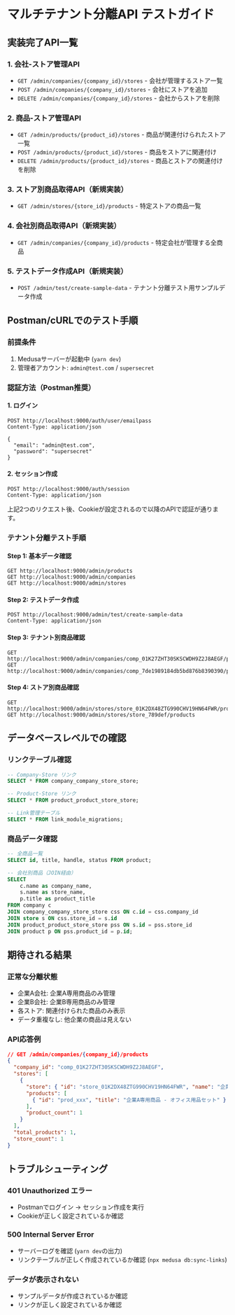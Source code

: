 # マルチテナント分離API テストガイド

## 実装完了API一覧

### 1. 会社-ストア管理API
- `GET /admin/companies/{company_id}/stores` - 会社が管理するストア一覧
- `POST /admin/companies/{company_id}/stores` - 会社にストアを追加
- `DELETE /admin/companies/{company_id}/stores` - 会社からストアを削除

### 2. 商品-ストア管理API  
- `GET /admin/products/{product_id}/stores` - 商品が関連付けられたストア一覧
- `POST /admin/products/{product_id}/stores` - 商品をストアに関連付け
- `DELETE /admin/products/{product_id}/stores` - 商品とストアの関連付けを削除

### 3. ストア別商品取得API（新規実装）
- `GET /admin/stores/{store_id}/products` - 特定ストアの商品一覧

### 4. 会社別商品取得API（新規実装）
- `GET /admin/companies/{company_id}/products` - 特定会社が管理する全商品

### 5. テストデータ作成API（新規実装）
- `POST /admin/test/create-sample-data` - テナント分離テスト用サンプルデータ作成

## Postman/cURLでのテスト手順

### 前提条件
1. Medusaサーバーが起動中 (`yarn dev`)
2. 管理者アカウント: `admin@test.com` / `supersecret`

### 認証方法（Postman推奨）

#### 1. ログイン
```
POST http://localhost:9000/auth/user/emailpass
Content-Type: application/json

{
  "email": "admin@test.com", 
  "password": "supersecret"
}
```

#### 2. セッション作成
```
POST http://localhost:9000/auth/session
Content-Type: application/json
```

上記2つのリクエスト後、Cookieが設定されるので以降のAPIで認証が通ります。

### テナント分離テスト手順

#### Step 1: 基本データ確認
```
GET http://localhost:9000/admin/products
GET http://localhost:9000/admin/companies  
GET http://localhost:9000/admin/stores
```

#### Step 2: テストデータ作成
```
POST http://localhost:9000/admin/test/create-sample-data
Content-Type: application/json
```

#### Step 3: テナント別商品確認
```
GET http://localhost:9000/admin/companies/comp_01K27ZHT30SKSCWDH9Z2J8AEGF/products
GET http://localhost:9000/admin/companies/comp_7de1989184db5bd876b8390390/products
```

#### Step 4: ストア別商品確認
```
GET http://localhost:9000/admin/stores/store_01K2DX48ZTG990CHV19HN64FWR/products  
GET http://localhost:9000/admin/stores/store_789def/products
```

## データベースレベルでの確認

### リンクテーブル確認
```sql
-- Company-Store リンク
SELECT * FROM company_company_store_store;

-- Product-Store リンク  
SELECT * FROM product_product_store_store;

-- Link管理テーブル
SELECT * FROM link_module_migrations;
```

### 商品データ確認
```sql
-- 全商品一覧
SELECT id, title, handle, status FROM product;

-- 会社別商品（JOIN経由）
SELECT 
    c.name as company_name,
    s.name as store_name, 
    p.title as product_title
FROM company c
JOIN company_company_store_store css ON c.id = css.company_id
JOIN store s ON css.store_id = s.id  
JOIN product_product_store_store pss ON s.id = pss.store_id
JOIN product p ON pss.product_id = p.id;
```

## 期待される結果

### 正常な分離状態
- 企業A会社: 企業A専用商品のみ管理
- 企業B会社: 企業B専用商品のみ管理  
- 各ストア: 関連付けられた商品のみ表示
- データ重複なし: 他企業の商品は見えない

### API応答例
```json
// GET /admin/companies/{company_id}/products
{
  "company_id": "comp_01K27ZHT30SKSCWDH9Z2J8AEGF",
  "stores": [
    {
      "store": { "id": "store_01K2DX48ZTG990CHV19HN64FWR", "name": "企業Aストア" },
      "products": [
        { "id": "prod_xxx", "title": "企業A専用商品 - オフィス用品セット" }
      ],
      "product_count": 1
    }
  ],
  "total_products": 1,
  "store_count": 1
}
```

## トラブルシューティング

### 401 Unauthorized エラー
- Postmanでログイン → セッション作成を実行
- Cookieが正しく設定されているか確認

### 500 Internal Server Error
- サーバーログを確認 (`yarn dev`の出力)
- リンクテーブルが正しく作成されているか確認 (`npx medusa db:sync-links`)

### データが表示されない
- サンプルデータが作成されているか確認
- リンクが正しく設定されているか確認
